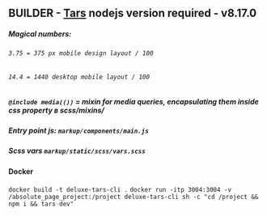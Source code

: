 ## BUILDER - <a href="https://github.com/tars/tars">Tars</a> nodejs version required - v8.17.0

##### Magical numbers:<br>
###### `3.75 = 375 px mobile design layout / 100`
###### `14.4 = 1440 desktop mobile layout / 100`
##### `@include media(())` = mixin for media queries, encapsulating them inside css property в scss/mixins/

##### Entry point js: `markup/components/main.js`
##### Scss vars _`markup/static/scss/vars.scss`_

#### Docker 
`docker build -t deluxe-tars-cli .`
`docker run -itp 3004:3004 -v /absolute_page_project:/project deluxe-tars-cli sh -c "cd /project && npm i && tars dev"`
